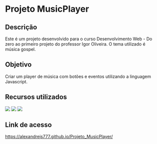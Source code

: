 # Projeto MusicPlayer

<h2>Descrição</h2>

  Este é um projeto desenvolvido para o curso Desenvolvimento Web - Do zero ao primeiro projeto do professor Igor Oliveira. O tema utilizado é música gospel.

<h2>Objetivo</h2>

  Criar um player de música com botões e eventos utilizando a linguagem Javascript.

<h2>Recursos utilizados</h2>

  <img src="https://user-images.githubusercontent.com/85634326/129465395-ea8d8992-409c-4afb-b334-59e06b78bb08.png"> <img src="https://user-images.githubusercontent.com/85634326/129465398-28f7110c-4720-41ae-8ef8-150a07b168a6.png"> <img src="https://user-images.githubusercontent.com/85634326/129465413-7673c5bd-b578-4a6d-8bac-e64d2fd0a147.png">

  
  
  

 
<h2>Link de acesso</h2>

  <a href="https://alexandrejs777.github.io/Projeto_MusicPlayer/">https://alexandrejs777.github.io/Projeto_MusicPlayer/</a>
